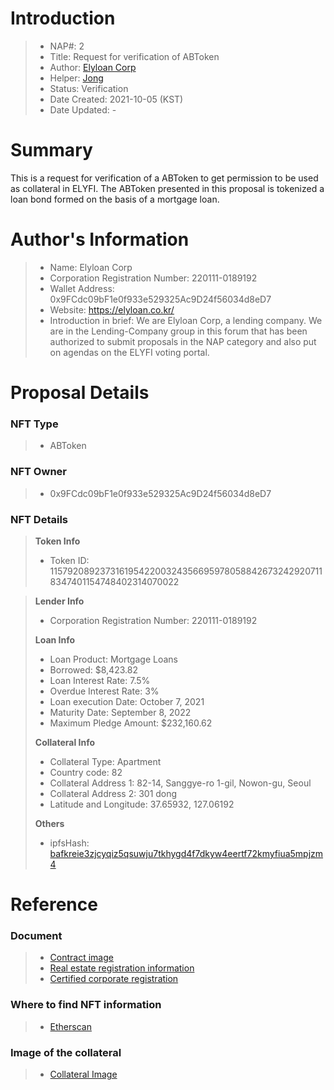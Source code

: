 # Introduction

>- NAP#: 2
>- Title: Request for verification of ABToken
>- Author: [Elyloan Corp](https://forum.elyfi.world/u/elyloancorp/summary)
>- Helper: [Jong](https://forum.elyfi.world/u/Jong/summary)
>- Status: Verification
>- Date Created: 2021-10-05 (KST)
>- Date Updated: - 

# Summary
This is a request for verification of a ABToken to get permission to be used as collateral in ELYFI. The ABToken presented in this proposal is tokenized a loan bond formed on the basis of a mortgage loan.
#
# Author's Information
>- Name: Elyloan Corp
>- Corporation Registration Number: 220111-0189192
>- Wallet Address: 0x9FCdc09bF1e0f933e529325Ac9D24f56034d8eD7
>- Website: https://elyloan.co.kr/
>- Introduction in brief: We are Elyloan Corp, a lending company. We are in the Lending-Company group in this forum that has been authorized to submit proposals in the NAP category and also put on agendas on the ELYFI voting portal.

# Proposal Details
### NFT Type 
>- ABToken

### NFT Owner
>- 0x9FCdc09bF1e0f933e529325Ac9D24f56034d8eD7

### NFT Details

> **Token Info**
>- Token ID: 115792089237316195422003243566959780588426732429207118347401154748402314070022 


> **Lender Info**
>- Corporation Registration Number: 220111-0189192
>
> **Loan Info**
>- Loan Product: Mortgage Loans
>- Borrowed: $8,423.82
>- Loan Interest Rate: 7.5%
>- Overdue Interest Rate: 3%
>- Loan execution Date: October 7, 2021
>- Maturity Date: September 8, 2022
>- Maximum Pledge Amount: $232,160.62
>
> **Collateral Info**
>- Collateral Type: Apartment
>- Country code: 82
>- Collateral Address 1: 82-14, Sanggye-ro 1-gil, Nowon-gu, Seoul
>- Collateral Address 2: 301 dong
>- Latitude and Longitude: 37.65932, 127.06192
>
> **Others**
>- ipfsHash: [bafkreie3zjcyqiz5qsuwju7tkhygd4f7dkyw4eertf72kmyfiua5mpjzm4](https://slate.textile.io/ipfs/bafkreie3zjcyqiz5qsuwju7tkhygd4f7dkyw4eertf72kmyfiua5mpjzm4)
# Reference
### Document
>- [Contract image](https://slate.textile.io/ipfs/bafybeihpqvunp4afb2rnhwhiwowicfvm7hn47r7gq277cjp4m7yohpzumu)
>- [Real estate registration information](https://slate.textile.io/ipfs/bafkreif23myt3y3vramte6uu2xcdmocg5pez4z43sk645agksgmea7u3du)
>- [Certified corporate registration](https://slate.textile.io/ipfs/bafybeicgydltpbqli36hatlyim52ovpfz35yuwpqaauay6tibixhvgxerq)

### Where to find NFT information 
>- [Etherscan](https://etherscan.io/token/0xc6701e7be98a79485364419961838eb141141aaf?a=115792089237316195422003243566959780588426732429207118347401154748402314070022)

### Image of the collateral 
>- [Collateral Image](https://slate.textile.io/ipfs/bafybeibl42g7epaz7nssoz7vo3vvyqcgfbkfa4jyohtqbiryjhlfbgxwk4)
